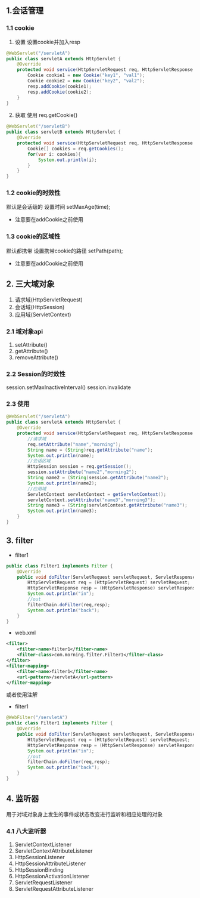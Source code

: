 ## 1.会话管理
### 1.1 cookie
1. 设置
设置cookie并加入resp
```java
@WebServlet("/servletA")
public class servletA extends HttpServlet {
    @Override
    protected void service(HttpServletRequest req, HttpServletResponse resp) throws ServletException, IOException {
        Cookie cookie1 = new Cookie("key1", "val1");
        Cookie cookie2 = new Cookie("key2", "val2");
        resp.addCookie(cookie1);
        resp.addCookie(cookie2);
    }
}
```
2. 获取
使用 req.getCookie()
```java
@WebServlet("/servletB")
public class servletB extends HttpServlet {
    @Override
    protected void service(HttpServletRequest req, HttpServletResponse resp) throws ServletException, IOException {
        Cookie[] cookies = req.getCookies();
        for(var i: cookies){
            System.out.println(i);
        }
    }
}
```
### 1.2 cookie的时效性
默认是会话级的
设置时间 setMaxAge(time);
+ 注意要在addCookie之前使用
### 1.3 cookie的区域性
默认都携带
设置携带cookie的路径 setPath(path);
+ 注意要在addCookie之前使用
## 2. 三大域对象
1. 请求域(HttpServletRequest)
2. 会话域(HttpSession)
3. 应用域(ServletContext)
### 2.1 域对象api
1. setAttribute()
2. getAttribute()
3. removeAttribute()
### 2.2 Session的时效性
session.setMaxInactiveInterval()
session.invalidate
### 2.3 使用
```java
@WebServlet("/servletA")
public class servletA extends HttpServlet {
    @Override
    protected void service(HttpServletRequest req, HttpServletResponse resp) throws ServletException, IOException {
        //请求域
        req.setAttribute("name","morning");
        String name = (String)req.getAttribute("name");
        System.out.println(name);
        //会话区域
        HttpSession session = req.getSession();
        session.setAttribute("name2","morning2");
        String name2 = (String)session.getAttribute("name2");
        System.out.println(name2);
        //应用域
        ServletContext servletContext = getServletContext();
        servletContext.setAttribute("name3","morning3");
        String name3 = (String)servletContext.getAttribute("name3");
        System.out.println(name3);
    }
}
```
## 3. filter
+ filter1
```java
public class Filter1 implements Filter {
    @Override
    public void doFilter(ServletRequest servletRequest, ServletResponse servletResponse, FilterChain filterChain) throws IOException, ServletException {
        HttpServletRequest req = (HttpServletRequest) servletRequest;
        HttpServletResponse resp = (HttpServletResponse) servletResponse;
        System.out.println("in");
        //out
        filterChain.doFilter(req,resp);
        System.out.println("back");
    }
}
```
+ web.xml
```xml
<filter>
    <filter-name>filter1</filter-name>
    <filter-class>com.morning.filter.Filter1</filter-class>
</filter>
<filter-mapping>
    <filter-name>filter1</filter-name>
    <url-pattern>/servletA</url-pattern>
</filter-mapping>
```
或者使用注解
+ filter1
```java
@WebFilter("/servletA")
public class Filter1 implements Filter {
    @Override
    public void doFilter(ServletRequest servletRequest, ServletResponse servletResponse, FilterChain filterChain) throws IOException, ServletException {
        HttpServletRequest req = (HttpServletRequest) servletRequest;
        HttpServletResponse resp = (HttpServletResponse) servletResponse;
        System.out.println("in");
        //out
        filterChain.doFilter(req,resp);
        System.out.println("back");
    }
}
```
## 4. 监听器
用于对域对象身上发生的事件或状态改变进行监听和相应处理的对象
### 4.1 八大监听器
1. ServletContextListener
2. ServletContextAttributeListener
3. HttpSessionListener
4. HttpSessionAttributeListener
5. HttpSessionBinding
6. HttpSessionActivationListener
7. ServletRequestListener
8. ServletRequestAttributeListener
